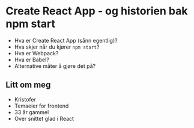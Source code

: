 # Create React App - og historien bak npm start

- Hva er Create React App (sånn egentlig)?
- Hva skjer når du kjører `npm start`?
- Hva er Webpack?
- Hva er Babel?
- Alternative måter å gjøre det på?

## Litt om meg

- Kristofer
- Temaeier for frontend
- 33 år gammel
- Over snittet glad i React
